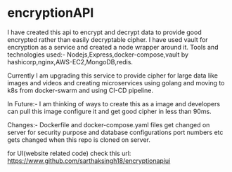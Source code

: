 # encryptionAPI

I have created this api to encrypt and decrypt data to provide good encrypted rather than easily decryptable cipher.
I have used vault for encryption as a service and created a node wrapper around it.
Tools and technologies used:-
Nodejs,Express,docker-compose,vault by hashicorp,nginx,AWS-EC2,MongoDB,redis.

Currently I am upgrading this service to provide cipher for large data like images and videos and creating microservices using golang and moving to k8s from docker-swarm and using CI-CD pipeline.

In Future:-
I am thinking of ways to create this as a image and developers can pull this image configure it and get good cipher in less than 90ms.

Changes:-
Dockerfile and docker-compose.yaml files get changed on server for security purpose and database configurations port numbers etc gets changed when this repo is cloned on server.


for UI(website related code) check this url:
https://www.github.com/sarthaksingh18/encryptionapiui


